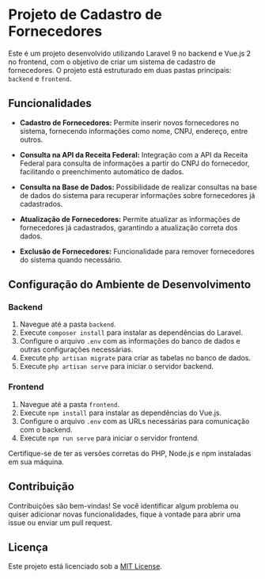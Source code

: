 # Projeto de Cadastro de Fornecedores

Este é um projeto desenvolvido utilizando Laravel 9 no backend e Vue.js 2 no frontend, com o objetivo de criar um sistema de cadastro de fornecedores. O projeto está estruturado em duas pastas principais: `backend` e `frontend`.

## Funcionalidades

- **Cadastro de Fornecedores:** Permite inserir novos fornecedores no sistema, fornecendo informações como nome, CNPJ, endereço, entre outros.
  
- **Consulta na API da Receita Federal:** Integração com a API da Receita Federal para consulta de informações a partir do CNPJ do fornecedor, facilitando o preenchimento automático de dados.
  
- **Consulta na Base de Dados:** Possibilidade de realizar consultas na base de dados do sistema para recuperar informações sobre fornecedores já cadastrados.

- **Atualização de Fornecedores:** Permite atualizar as informações de fornecedores já cadastrados, garantindo a atualização correta dos dados.

- **Exclusão de Fornecedores:** Funcionalidade para remover fornecedores do sistema quando necessário.

## Configuração do Ambiente de Desenvolvimento

### Backend

1. Navegue até a pasta `backend`.
2. Execute `composer install` para instalar as dependências do Laravel.
3. Configure o arquivo `.env` com as informações do banco de dados e outras configurações necessárias.
4. Execute `php artisan migrate` para criar as tabelas no banco de dados.
5. Execute `php artisan serve` para iniciar o servidor backend.

### Frontend

1. Navegue até a pasta `frontend`.
2. Execute `npm install` para instalar as dependências do Vue.js.
3. Configure o arquivo `.env` com as URLs necessárias para comunicação com o backend.
4. Execute `npm run serve` para iniciar o servidor frontend.

Certifique-se de ter as versões corretas do PHP, Node.js e npm instaladas em sua máquina.

## Contribuição

Contribuições são bem-vindas! Se você identificar algum problema ou quiser adicionar novas funcionalidades, fique à vontade para abrir uma issue ou enviar um pull request.

## Licença

Este projeto está licenciado sob a [MIT License](https://opensource.org/licenses/MIT).
